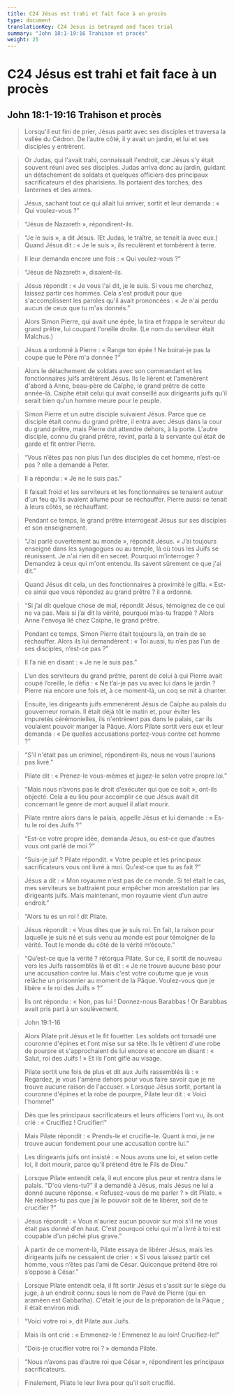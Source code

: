 ```yaml
---
title: C24 Jésus est trahi et fait face à un procès
type: document
translationKey: C24 Jesus is betrayed and faces trial
summary: "John 18:1-19:16 Trahison et procès"
weight: 25
---
```

# C24 Jésus est trahi et fait face à un procès

## John 18:1-19:16 Trahison et procès

>   Lorsqu'il eut fini de prier, Jésus partit avec ses disciples et traversa la vallée du Cédron. De l’autre côté, il y avait un jardin, et lui et ses disciples y entrèrent.

>   Or Judas, qui l'avait trahi, connaissait l'endroit, car Jésus s'y était souvent réuni avec ses disciples. Judas arriva donc au jardin, guidant un détachement de soldats et quelques officiers des principaux sacrificateurs et des pharisiens. Ils portaient des torches, des lanternes et des armes.

>   Jésus, sachant tout ce qui allait lui arriver, sortit et leur demanda : « Qui voulez-vous ?”

>   “Jésus de Nazareth », répondirent-ils.

>   “Je le suis », a dit Jésus. (Et Judas, le traître, se tenait là avec eux.) Quand Jésus dit : « Je le suis », ils reculèrent et tombèrent à terre.

>   Il leur demanda encore une fois : « Qui voulez-vous ?”

>   “Jésus de Nazareth », disaient-ils.

>   Jésus répondit : « Je vous l'ai dit, je le suis. Si vous me cherchez, laissez partir ces hommes. Cela s'est produit pour que s'accomplissent les paroles qu'il avait prononcées : « Je n'ai perdu aucun de ceux que tu m'as donnés.”

>   Alors Simon Pierre, qui avait une épée, la tira et frappa le serviteur du grand prêtre, lui coupant l'oreille droite. (Le nom du serviteur était Malchus.)

>   Jésus a ordonné à Pierre : « Range ton épée ! Ne boirai-je pas la coupe que le Père m'a donnée ?”

>   Alors le détachement de soldats avec son commandant et les fonctionnaires juifs arrêtèrent Jésus. Ils le lièrent et l'amenèrent d'abord à Anne, beau-père de Caïphe, le grand prêtre de cette année-là. Caïphe était celui qui avait conseillé aux dirigeants juifs qu'il serait bien qu'un homme meure pour le peuple.

>   Simon Pierre et un autre disciple suivaient Jésus. Parce que ce disciple était connu du grand prêtre, il entra avec Jésus dans la cour du grand prêtre, mais Pierre dut attendre dehors, à la porte. L'autre disciple, connu du grand prêtre, revint, parla à la servante qui était de garde et fit entrer Pierre.

>   “Vous n’êtes pas non plus l’un des disciples de cet homme, n’est-ce pas ? elle a demandé à Peter.

>   Il a répondu : « Je ne le suis pas.”

>   Il faisait froid et les serviteurs et les fonctionnaires se tenaient autour d'un feu qu'ils avaient allumé pour se réchauffer. Pierre aussi se tenait à leurs côtés, se réchauffant.

>   Pendant ce temps, le grand prêtre interrogeait Jésus sur ses disciples et son enseignement.

>   “J’ai parlé ouvertement au monde », répondit Jésus. « J’ai toujours enseigné dans les synagogues ou au temple, là où tous les Juifs se réunissent. Je n'ai rien dit en secret. Pourquoi m'interroger ? Demandez à ceux qui m'ont entendu. Ils savent sûrement ce que j'ai dit.”

>   Quand Jésus dit cela, un des fonctionnaires à proximité le gifla. « Est-ce ainsi que vous répondez au grand prêtre ? il a ordonné.

>   “Si j’ai dit quelque chose de mal, répondit Jésus, témoignez de ce qui ne va pas. Mais si j’ai dit la vérité, pourquoi m’as-tu frappé ? Alors Anne l'envoya lié chez Caïphe, le grand prêtre.

>   Pendant ce temps, Simon Pierre était toujours là, en train de se réchauffer. Alors ils lui demandèrent : « Toi aussi, tu n’es pas l’un de ses disciples, n’est-ce pas ?”

>   Il l’a nié en disant : « Je ne le suis pas.”

>   L’un des serviteurs du grand prêtre, parent de celui à qui Pierre avait coupé l’oreille, le défia : « Ne t’ai-je pas vu avec lui dans le jardin ? Pierre nia encore une fois et, à ce moment-là, un coq se mit à chanter.

>   Ensuite, les dirigeants juifs emmenèrent Jésus de Caïphe au palais du gouverneur romain. Il était déjà tôt le matin et, pour éviter les impuretés cérémonielles, ils n'entrèrent pas dans le palais, car ils voulaient pouvoir manger la Pâque. Alors Pilate sortit vers eux et leur demanda : « De quelles accusations portez-vous contre cet homme ?”

>   “S'il n'était pas un criminel, répondirent-ils, nous ne vous l'aurions pas livré.”

>   Pilate dit : « Prenez-le vous-mêmes et jugez-le selon votre propre loi.”

>   “Mais nous n’avons pas le droit d’exécuter qui que ce soit », ont-ils objecté. Cela a eu lieu pour accomplir ce que Jésus avait dit concernant le genre de mort auquel il allait mourir.

>   Pilate rentre alors dans le palais, appelle Jésus et lui demande : « Es-tu le roi des Juifs ?”

>   “Est-ce votre propre idée, demanda Jésus, ou est-ce que d’autres vous ont parlé de moi ?”

>   “Suis-je juif ? Pilate répondit. « Votre peuple et les principaux sacrificateurs vous ont livré à moi. Qu'est-ce que tu as fait ?”

>   Jésus a dit : « Mon royaume n'est pas de ce monde. Si tel était le cas, mes serviteurs se battraient pour empêcher mon arrestation par les dirigeants juifs. Mais maintenant, mon royaume vient d'un autre endroit.”

>   “Alors tu es un roi ! dit Pilate.

>   Jésus répondit : « Vous dites que je suis roi. En fait, la raison pour laquelle je suis né et suis venu au monde est pour témoigner de la vérité. Tout le monde du côté de la vérité m’écoute.”

>   “Qu’est-ce que la vérité ? rétorqua Pilate. Sur ce, il sortit de nouveau vers les Juifs rassemblés là et dit : « Je ne trouve aucune base pour une accusation contre lui. Mais c'est votre coutume que je vous relâche un prisonnier au moment de la Pâque. Voulez-vous que je libère « le roi des Juifs » ?”

>   Ils ont répondu : « Non, pas lui ! Donnez-nous Barabbas ! Or Barabbas avait pris part à un soulèvement.

>   John 19:1-16

>   Alors Pilate prit Jésus et le fit fouetter. Les soldats ont torsadé une couronne d'épines et l'ont mise sur sa tête. Ils le vêtirent d'une robe de pourpre et s'approchaient de lui encore et encore en disant : « Salut, roi des Juifs ! » Et ils l'ont giflé au visage.

>   Pilate sortit une fois de plus et dit aux Juifs rassemblés là : « Regardez, je vous l'amène dehors pour vous faire savoir que je ne trouve aucune raison de l'accuser. » Lorsque Jésus sortit, portant la couronne d'épines et la robe de pourpre, Pilate leur dit : « Voici l'homme!”

>   Dès que les principaux sacrificateurs et leurs officiers l'ont vu, ils ont crié : « Crucifiez ! Crucifier!”

>   Mais Pilate répondit : « Prends-le et crucifie-le. Quant à moi, je ne trouve aucun fondement pour une accusation contre lui.”

>   Les dirigeants juifs ont insisté : « Nous avons une loi, et selon cette loi, il doit mourir, parce qu'il prétend être le Fils de Dieu.”

>   Lorsque Pilate entendit cela, il eut encore plus peur et rentra dans le palais. "D'où viens-tu?" il a demandé à Jésus, mais Jésus ne lui a donné aucune réponse. « Refusez-vous de me parler ? » dit Pilate. « Ne réalises-tu pas que j’ai le pouvoir soit de te libérer, soit de te crucifier ?”

>   Jésus répondit : « Vous n'auriez aucun pouvoir sur moi s'il ne vous était pas donné d'en haut. C'est pourquoi celui qui m'a livré à toi est coupable d'un péché plus grave.”

>   À partir de ce moment-là, Pilate essaya de libérer Jésus, mais les dirigeants juifs ne cessaient de crier : « Si vous laissez partir cet homme, vous n’êtes pas l’ami de César. Quiconque prétend être roi s’oppose à César.”

>   Lorsque Pilate entendit cela, il fit sortir Jésus et s'assit sur le siège du juge, à un endroit connu sous le nom de Pavé de Pierre (qui en araméen est Gabbatha). C'était le jour de la préparation de la Pâque ; il était environ midi.

>   “Voici votre roi », dit Pilate aux Juifs.

>   Mais ils ont crié : « Emmenez-le ! Emmenez le au loin! Crucifiez-le!”

>   “Dois-je crucifier votre roi ? » demanda Pilate.

>   “Nous n’avons pas d’autre roi que César », répondirent les principaux sacrificateurs.

>   Finalement, Pilate le leur livra pour qu'il soit crucifié.

